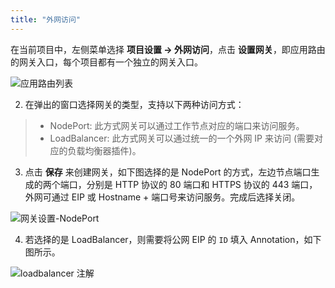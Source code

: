 ```yaml
---
title: "外网访问"
---
```


在当前项目中，左侧菜单选择 **项目设置 → 外网访问**，点击 **设置网关**，即应用路由的网关入口，每个项目都有一个独立的网关入口。

![应用路由列表](/ae-gateway-list.png)

2. 在弹出的窗口选择网关的类型，支持以下两种访问方式：

> - NodePort: 此方式网关可以通过工作节点对应的端口来访问服务。
> - LoadBalancer: 此方式网关可以通过统一的一个外网 IP 来访问 (需要对应的负载均衡器插件)。

3. 点击 **保存** 来创建网关，如下图选择的是 NodePort 的方式，左边节点端口生成的两个端口，分别是 HTTP 协议的 80 端口和 HTTPS 协议的 443 端口，外网可通过 EIP 或 Hostname + 端口号来访问服务。完成后选择关闭。

![网关设置-NodePort](/gateway-nodeport.png)

4. 若选择的是 LoadBalancer，则需要将公网 EIP 的 `ID` 填入 Annotation，如下图所示。

![loadbalancer 注解](/gateway-loadbalancer.png)